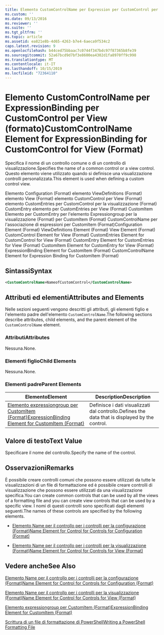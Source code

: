 ```yaml
---
title: Elemento CustomControlName per Expression per CustomControl per View (Format) | Microsoft Docs
ms.custom: ''
ms.date: 09/13/2016
ms.reviewer: ''
ms.suite: ''
ms.tgt_pltfrm: ''
ms.topic: article
ms.assetid: ea821e8b-4d65-4263-b7e4-6aeca9f534c2
caps.latest.revision: 9
ms.openlocfilehash: b44ced75bbaac7c0744f347bdc97f87365b8fe39
ms.sourcegitcommit: 52a67bcd9d7bf3e8600ea4302d1fa8970ff9c998
ms.translationtype: MT
ms.contentlocale: it-IT
ms.lasthandoff: 10/15/2019
ms.locfileid: "72364110"
---
```

# <a name="customcontrolname-element-for-expressionbinding-for-customcontrol-for-view-format"></a><span data-ttu-id="657dc-102">Elemento CustomControlName per ExpressionBinding per CustomControl per View (formato)</span><span class="sxs-lookup"><span data-stu-id="657dc-102">CustomControlName Element for ExpressionBinding for CustomControl for View (Format)</span></span>

<span data-ttu-id="657dc-103">Specifica il nome di un controllo comune o di un controllo di visualizzazione.</span><span class="sxs-lookup"><span data-stu-id="657dc-103">Specifies the name of a common control or a view control.</span></span> <span data-ttu-id="657dc-104">Questo elemento viene utilizzato quando si definisce una visualizzazione controlli personalizzata.</span><span class="sxs-lookup"><span data-stu-id="657dc-104">This element is used when defining a custom control view.</span></span>

<span data-ttu-id="657dc-105">Elemento Configuration (Format) elemento ViewDefinitions (Format) elemento View (Format) elemento CustomControl per View (Format) elemento CustomEntries per CustomControl per la visualizzazione (Format) CustomEntry elemento per CustomEntries per View (Format) CustomItem Elemento per CustomEntry per l'elemento Expressiongroup per la visualizzazione (Format) per CustomItem (Format) CustomControlName per l'associazione di espressioni per CustomItem (Format)</span><span class="sxs-lookup"><span data-stu-id="657dc-105">Configuration Element (Format) ViewDefinitions Element (Format) View Element (Format) CustomControl Element for View (Format) CustomEntries Element for CustomControl for View (Format) CustomEntry Element for CustomEntries for View (Format) CustomItem Element for CustomEntry for View (Format) ExpressionBinding Element for CustomItem (Format) CustomControlName Element for Expression Binding for CustomItem (Format)</span></span>

## <a name="syntax"></a><span data-ttu-id="657dc-106">Sintassi</span><span class="sxs-lookup"><span data-stu-id="657dc-106">Syntax</span></span>

```xml
<CustomControlName>NameofCustomControl</CustomControlName>
```

## <a name="attributes-and-elements"></a><span data-ttu-id="657dc-107">Attributi ed elementi</span><span class="sxs-lookup"><span data-stu-id="657dc-107">Attributes and Elements</span></span>

<span data-ttu-id="657dc-108">Nelle sezioni seguenti vengono descritti gli attributi, gli elementi figlio e l'elemento padre dell'elemento `CustomControlName`.</span><span class="sxs-lookup"><span data-stu-id="657dc-108">The following sections describe attributes, child elements, and the parent element of the `CustomControlName` element.</span></span>

### <a name="attributes"></a><span data-ttu-id="657dc-109">Attributi</span><span class="sxs-lookup"><span data-stu-id="657dc-109">Attributes</span></span>

<span data-ttu-id="657dc-110">Nessuna.</span><span class="sxs-lookup"><span data-stu-id="657dc-110">None.</span></span>

### <a name="child-elements"></a><span data-ttu-id="657dc-111">Elementi figlio</span><span class="sxs-lookup"><span data-stu-id="657dc-111">Child Elements</span></span>

<span data-ttu-id="657dc-112">Nessuna.</span><span class="sxs-lookup"><span data-stu-id="657dc-112">None.</span></span>

### <a name="parent-elements"></a><span data-ttu-id="657dc-113">Elementi padre</span><span class="sxs-lookup"><span data-stu-id="657dc-113">Parent Elements</span></span>

|<span data-ttu-id="657dc-114">Elemento</span><span class="sxs-lookup"><span data-stu-id="657dc-114">Element</span></span>|<span data-ttu-id="657dc-115">Description</span><span class="sxs-lookup"><span data-stu-id="657dc-115">Description</span></span>|
|-------------|-----------------|
|[<span data-ttu-id="657dc-116">Elemento expressiongroup per CustomItem (Format)</span><span class="sxs-lookup"><span data-stu-id="657dc-116">ExpressionBinding Element for CustomItem (Format)</span></span>](./expressionbinding-element-for-customitem-for-controls-for-configuration-format.md)|<span data-ttu-id="657dc-117">Definisce i dati visualizzati dal controllo.</span><span class="sxs-lookup"><span data-stu-id="657dc-117">Defines the data that is displayed by the control.</span></span>|

## <a name="text-value"></a><span data-ttu-id="657dc-118">Valore di testo</span><span class="sxs-lookup"><span data-stu-id="657dc-118">Text Value</span></span>

<span data-ttu-id="657dc-119">Specificare il nome del controllo.</span><span class="sxs-lookup"><span data-stu-id="657dc-119">Specify the name of the control.</span></span>

## <a name="remarks"></a><span data-ttu-id="657dc-120">Osservazioni</span><span class="sxs-lookup"><span data-stu-id="657dc-120">Remarks</span></span>

<span data-ttu-id="657dc-121">È possibile creare controlli comuni che possono essere utilizzati da tutte le visualizzazioni di un file di formattazione ed è possibile creare controlli di visualizzazione che possono essere utilizzati da una visualizzazione specifica.</span><span class="sxs-lookup"><span data-stu-id="657dc-121">You can create common controls that can be used by all the views of a formatting file and you can create view controls that can be used by a specific view.</span></span> <span data-ttu-id="657dc-122">I nomi di questi controlli sono specificati dagli elementi seguenti.</span><span class="sxs-lookup"><span data-stu-id="657dc-122">The names of these controls are specified by the following elements.</span></span>

- [<span data-ttu-id="657dc-123">Elemento Name per il controllo per i controlli per la configurazione (Format)</span><span class="sxs-lookup"><span data-stu-id="657dc-123">Name Element for Control for Controls for Configuration (Format)</span></span>](./name-element-for-control-for-controls-for-configuration-format.md)

- [<span data-ttu-id="657dc-124">Elemento Name per il controllo per i controlli per la visualizzazione (Format)</span><span class="sxs-lookup"><span data-stu-id="657dc-124">Name Element for Control for Controls for View (Format)</span></span>](./name-element-for-control-for-controls-for-view-format.md)

## <a name="see-also"></a><span data-ttu-id="657dc-125">Vedere anche</span><span class="sxs-lookup"><span data-stu-id="657dc-125">See Also</span></span>

[<span data-ttu-id="657dc-126">Elemento Name per il controllo per i controlli per la configurazione (Format)</span><span class="sxs-lookup"><span data-stu-id="657dc-126">Name Element for Control for Controls for Configuration (Format)</span></span>](./name-element-for-control-for-controls-for-configuration-format.md)

[<span data-ttu-id="657dc-127">Elemento Name per il controllo per i controlli per la visualizzazione (Format)</span><span class="sxs-lookup"><span data-stu-id="657dc-127">Name Element for Control for Controls for View (Format)</span></span>](./name-element-for-control-for-controls-for-view-format.md)

[<span data-ttu-id="657dc-128">Elemento expressiongroup per CustomItem (Format)</span><span class="sxs-lookup"><span data-stu-id="657dc-128">ExpressionBinding Element for CustomItem (Format)</span></span>](./expressionbinding-element-for-customitem-for-controls-for-configuration-format.md)

[<span data-ttu-id="657dc-129">Scrittura di un file di formattazione di PowerShell</span><span class="sxs-lookup"><span data-stu-id="657dc-129">Writing a PowerShell Formatting File</span></span>](./writing-a-powershell-formatting-file.md)
